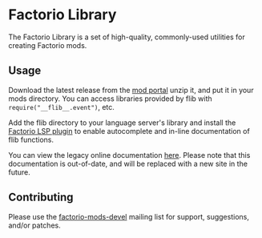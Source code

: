 # Factorio Library
The Factorio Library is a set of high-quality, commonly-used utilities for
creating Factorio mods.

## Usage

Download the latest release from the
[mod portal](https://mods.factorio.com/mod/flib) unzip it, and put it in your
mods directory. You can access libraries provided by flib with
`require("__flib__.event")`, etc.

Add the flib directory to your language server's library and install the
[Factorio LSP plugin](https://github.com/JanSharp/FactorioSumnekoLuaPlugin) to
enable autocomplete and in-line documentation of flib functions.

You can view the legacy online documentation
[here](https://factoriolib.github.io/flib/index.html). Please note that this
documentation is out-of-date, and will be replaced with a new site in the
future.

## Contributing

Please use the [factorio-mods-devel](https://lists.sr.ht/~raiguard/factorio-mods-devel)
mailing list for support, suggestions, and/or patches.
